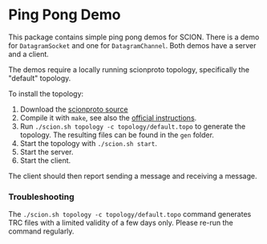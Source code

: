 # Ping Pong Demo

This package contains simple ping pong demos for SCION.
There is a demo for `DatagramSocket` and one for `DatagramChannel`.
Both demos have a server and a client. 

The demos require a locally running scionproto topology, specifically the 
"default" topology.

To install the topology:
1. Download the [scionproto source](https://github.com/scionproto/scion)
2. Compile it with `make`, see also the [official instructions](https://docs.scion.org/en/latest/dev/build.html).
3. Run `./scion.sh topology -c topology/default.topo` to generate the topology. 
   The resulting files can be found in the `gen` folder.
4. Start the topology with `./scion.sh start`.
5. Start the server.
6. Start the client.

The client should then report sending a message and receiving a message.


### Troubleshooting

The `./scion.sh topology -c topology/default.topo` command generates TRC files
with a limited validity of a few days only. Please re-run the command regularly. 
